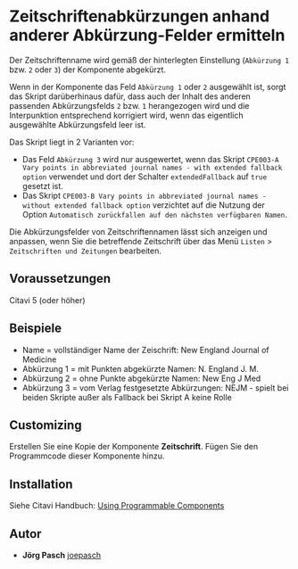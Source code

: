 # Zeitschriftenabkürzungen anhand anderer Abkürzung-Felder ermitteln

Der Zeitschriftenname wird gemäß der hinterlegten Einstellung (`Abkürzung 1` bzw. `2` oder `3`) der Komponente abgekürzt.

Wenn in der Komponente das Feld `Abkürzung 1` oder `2` ausgewählt ist, sorgt das Skript darüberhinaus dafür, dass auch der Inhalt des anderen passenden Abkürzungsfelds `2` bzw. `1` herangezogen wird und die Interpunktion entsprechend korrigiert wird, wenn das eigentlich ausgewählte Abkürzungsfeld leer ist.

Das Skript liegt in 2 Varianten vor:
- Das Feld `Abkürzung 3` wird nur ausgewertet, wenn das Skript `CPE003-A Vary points in abbreviated journal names - with extended fallback option` verwendet und dort der Schalter `extendedFallback` auf `true` gesetzt ist.
- Das Skript `CPE003-B Vary points in abbreviated journal names - without extended fallback option` verzichtet auf die Nutzung der Option `Automatisch zurückfallen auf den nächsten verfügbaren Namen`.

Die Abkürzungsfelder von Zeitschriftennamen lässt sich anzeigen und anpassen, wenn Sie die betreffende Zeitschrift über das Menü `Listen` > `Zeitschriften und Zeitungen` bearbeiten.

## Voraussetzungen
Citavi 5 (oder höher)

## Beispiele

- Name = vollständiger Name der Zeischrift:           New England Journal of Medicine
- Abkürzung 1 = mit Punkten abgekürzte Namen:         N. England J. M.
- Abkürzung 2 = ohne Punkte abgekürzte Namen:         New Eng J Med
- Abkürzung 3 = vom Verlag festgesetzte Abkürzungen:  NEJM  - spielt bei beiden Skripte außer als Fallback bei Skript A keine Rolle

## Customizing
Erstellen Sie eine Kopie der Komponente **Zeitschrift**. Fügen Sie den Programmcode dieser Komponente hinzu.

## Installation
Siehe Citavi Handbuch: [Using Programmable Components](https://www.citavi.com/programmable_components)

## Autor

* **Jörg Pasch** [joepasch](https://github.com/joepasch)
